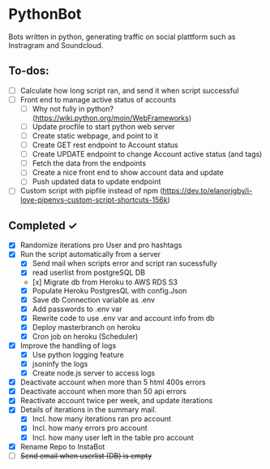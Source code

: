 # PythonBot

Bots written in python, generating traffic on social plattform such as Instragram and Soundcloud.

## To-dos:

- [ ] Calculate how long script ran, and send it when script successful
- [ ] Front end to manage active status of accounts
  - [ ] Why not fully in python? (https://wiki.python.org/moin/WebFrameworks)
  - [ ] Update procfile to start python web server
  - [ ] Create static webpage, and point to it
  - [ ] Create GET rest endpoint to Account status
  - [ ] Create UPDATE endpoint to change Account active status (and tags)
  - [ ] Fetch the data from the endpoints
  - [ ] Create a nice front end to show account data and update
  - [ ] Push updated data to update endpoint
- [ ] Custom script with pipfile instead of npm (https://dev.to/elanorigby/i-love-pipenvs-custom-script-shortcuts-156k)

## Completed ✓

- [x] Randomize iterations pro User and pro hashtags
- [x] Run the script automatically from a server
  - [x] Send mail when scripts error and script ran sucessfully
  - [x] read userlist from postgreSQL DB
  - [x] Migrate db from Heroku to AWS RDS S3
  - [x] Populate Heroku PostgresQL with config.Json
  - [x] Save db Connection variable as .env
  - [x] Add passwords to .env var
  - [x] Rewrite code to use .env var and account info from db
  - [x] Deploy masterbranch on heroku
  - [x] Cron job on heroku (Scheduler)
- [x] Improve the handling of logs
  - [x] Use python logging feature
  - [x] jsoninfy the logs
  - [x] Create node.js server to access logs
- [x] Deactivate account when more than 5 html 400s errors
- [x] Deactivate account when more than 50 api errors
- [x] Reactivate account twice per week, and update iterations
- [x] Details of iterations in the summary mail.
  - [x] Incl. how many iterations ran pro account
  - [x] Incl. how many errors pro account
  - [x] Incl. how many user left in the table pro account
- [x] Rename Repo to InstaBot
- [ ] ~~Send email when userlist (DB) is empty~~
